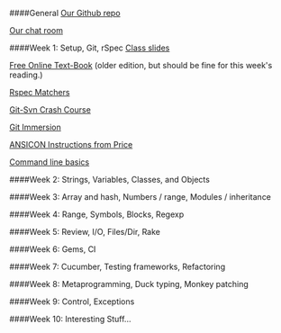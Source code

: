 ####General
[Our Github repo](https://github.com/UWE-Ruby/RubyFall2013)

[Our chat room](http://uwe-ruby.herokuapp.com/)

####Week 1: Setup, Git, rSpec
[Class slides](http://www.slideshare.net/reneedv/week1-14659732)

[Free Online Text-Book](http://www.ruby-doc.org/docs/ProgrammingRuby/) (older edition, but should be fine for this week's reading.)

[Rspec Matchers](http://rubydoc.info/gems/rspec-expectations/2.4.0/RSpec/Matchers)

[Git-Svn Crash Course](http://git.or.cz/course/svn.html)

[Git Immersion](http://gitimmersion.com/)

[ANSICON Instructions from Price](http://qastuffs.blogspot.com/2011/02/how-to-install-ansicon-for-cucumber-to.html)

[Command line basics](http://linuxbloggen.dk/wp-content/gallery/cheat-sheets/clicommandsfull.jpg)

####Week 2: Strings, Variables, Classes, and Objects

####Week 3: Array and hash, Numbers / range, Modules / inheritance

####Week 4: Range, Symbols, Blocks, Regexp

####Week 5: Review, I/O, Files/Dir, Rake

####Week 6: Gems, CI

####Week 7: Cucumber, Testing frameworks, Refactoring

####Week 8: Metaprogramming, Duck typing, Monkey patching

####Week 9: Control, Exceptions

####Week 10: Interesting Stuff...
